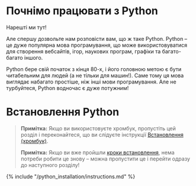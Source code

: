 # Почнімо працювати з Python

Нарешті ми тут!

Але спершу дозвольте нам розповісти вам, що ж таке Python. Python – це дуже популярна мова програмування, що може використовуватися для створення вебсайтів, ігор, наукових програм, графіки та багато-багато іншого.

Python бере свій початок з кінця 80-х, і його головною метою є бути читабельним для людей (а не тільки для машин!). Саме тому ця мова виглядає набагато простіше, ніж інші мови програмування. Але не турбуйтеся, Python водночас є дуже потужним!

# Встановлення Python

> **Примітка:** Якщо ви використовуєте хромбук, пропустіть цей розділ і переконайтеся, що ви слідуєте інструкції [ Встановлення (хромбук)](../chromebook_setup/README.md).
> 
> **Примітка:** Якщо ви вже пройшли [кроки встановлення](../installation/README.md), нема потреби робити це знову – можна пропустити це і перейти одразу до наступного розділу!

{% include "/python_installation/instructions.md" %}